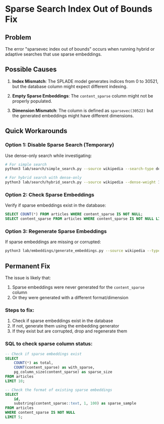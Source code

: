 # Sparse Search Index Out of Bounds Fix

## Problem
The error "sparsevec index out of bounds" occurs when running hybrid or adaptive searches that use sparse embeddings.

## Possible Causes

1. **Index Mismatch**: The SPLADE model generates indices from 0 to 30521, but the database column might expect different indexing.

2. **Empty Sparse Embeddings**: The `content_sparse` column might not be properly populated.

3. **Dimension Mismatch**: The column is defined as `sparsevec(30522)` but the generated embeddings might have different dimensions.

## Quick Workarounds

### Option 1: Disable Sparse Search (Temporary)
Use dense-only search while investigating:
```bash
# For simple search
python3 lab/search/simple_search.py --source wikipedia --search-type dense

# For hybrid search with dense-only
python3 lab/search/hybrid_search.py --source wikipedia --dense-weight 1.0 --sparse-weight 0.0
```

### Option 2: Check Sparse Embeddings
Verify if sparse embeddings exist in the database:
```sql
SELECT COUNT(*) FROM articles WHERE content_sparse IS NOT NULL;
SELECT content_sparse FROM articles WHERE content_sparse IS NOT NULL LIMIT 1;
```

### Option 3: Regenerate Sparse Embeddings
If sparse embeddings are missing or corrupted:
```bash
python3 lab/embeddings/generate_embeddings.py --source wikipedia --type sparse --batch-size 1
```

## Permanent Fix

The issue is likely that:
1. Sparse embeddings were never generated for the `content_sparse` column
2. Or they were generated with a different format/dimension

### Steps to fix:
1. Check if sparse embeddings exist in the database
2. If not, generate them using the embedding generator
3. If they exist but are corrupted, drop and regenerate them

### SQL to check sparse column status:
```sql
-- Check if sparse embeddings exist
SELECT
    COUNT(*) as total,
    COUNT(content_sparse) as with_sparse,
    pg_column_size(content_sparse) as sparse_size
FROM articles
LIMIT 10;

-- Check the format of existing sparse embeddings
SELECT
    id,
    substring(content_sparse::text, 1, 100) as sparse_sample
FROM articles
WHERE content_sparse IS NOT NULL
LIMIT 5;
```